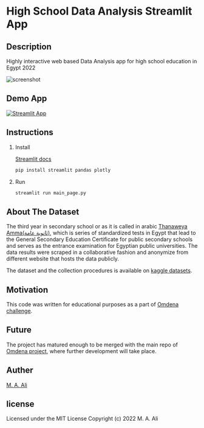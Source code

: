 # High School Data Analysis Streamlit App

## Description

Highly interactive web based Data Analysis app for high school education in Egypt 2022

![screenshot](other/preview_image.jpg)

## Demo App

[![Streamlit App](https://static.streamlit.io/badges/streamlit_badge_black_white.svg)](https://high-school-data-analysis.streamlit.app/)

## Instructions

1. Install

    [Streamlit docs](https://docs.streamlit.io/library/get-started/installation)

    ```bash
    pip install streamlit pandas plotly
    ```

2. Run

    ```bash
    streamlit run main_page.py
    ```

## About The Dataset

The third year in secondary school or as it is called in arabic [Thanaweya Amma(ثانوية عامة)](https://en.wikipedia.org/wiki/Thanaweya_Amma), which is series of standardized tests in Egypt that lead to the General Secondary Education Certificate for public secondary schools and serves as the entrance examination for Egyptian public universities. The data results were scraped in a collaborative fashion and anonymize from different website that hosts the data publicly.

The dataset and the collection procedures is available on [kaggle datasets](https://www.kaggle.com/datasets/mohamedahmedx2/high-school-public-results-2022-eg).

## Motivation

This code was written for educational purposes as a part of [Omdena challenge](https://omdena.com/chapter-challenges/high-school-thanaweya-amma-data-analysis/).

## Future

The project has matured enough to be merged with the main repo of [Omdena project](https://github.com/OmdenaAI/giza-chapter-high-school-final-exams/tree/main/src/tasks/task-4-Deliver-the-insights-and-finalize-the-project), where further development will take place.

## Auther

[M. A. Ali](https://www.linkedin.com/in/mohamedahmedx2/)

## license

Licensed under the MIT License Copyright (c) 2022 M. A. Ali
